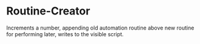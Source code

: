 # Routine-Creator
Increments a number, appending old automation routine above new routine for performing later, writes to the visible script.
